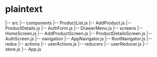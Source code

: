 # plaintext                                                                                      
   |-- src 
    |-- components
        |-- ProductList.js
        |-- AddProduct.js
        |-- ProductDetails.js
        |-- AuthForm.js
        |-- DrawerMenu.js
    |-- screens
        |-- HomeScreen.js
        |-- AddProductScreen.js
        |-- ProductDetailsScreen.js
        |-- AuthScreen.js
    |-- navigation
        |-- AppNavigator.js
        |-- RootNavigator.js
    |-- redux
        |-- actions
            |-- userActions.js
        |-- reducers
            |-- userReducer.js
        |-- store.js
|-- App.js
